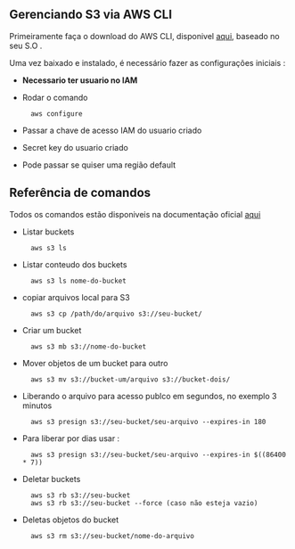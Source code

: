 ## Gerenciando S3 via AWS CLI

<p>Primeiramente faça o download do AWS CLI, disponivel <a href="https://aws.amazon.com/pt/cli/">aqui</a>, baseado no seu S.O .</p>

<p>Uma vez baixado e instalado, é necessário fazer as configurações iniciais :

- <b>Necessario ter usuario no IAM</b>

- Rodar o comando 
    
        aws configure

- Passar a chave de acesso IAM do usuario criado
- Secret key do usuario criado
- Pode passar se quiser uma região default

</p>


## Referência de comandos

<p>Todos os comandos estão disponiveis na documentação oficial <a href="https://docs.aws.amazon.com/cli/latest/">aqui </a> </p>


- Listar buckets

        aws s3 ls

- Listar conteudo dos buckets

        aws s3 ls nome-do-bucket

- copiar arquivos local para S3


        aws s3 cp /path/do/arquivo s3://seu-bucket/

- Criar um bucket

        aws s3 mb s3://nome-do-bucket

- Mover objetos de um bucket para outro

        aws s3 mv s3://bucket-um/arquivo s3://bucket-dois/

- Liberando o arquivo para acesso publco em segundos, no exemplo 3 minutos

        aws s3 presign s3://seu-bucket/seu-arquivo --expires-in 180

- Para liberar por dias  usar : 

        aws s3 presign s3://seu-bucket/seu-arquivo --expires-in $((86400 * 7))

- Deletar buckets

        aws s3 rb s3://seu-bucket
        aws s3 rb s3://seu-bucket --force (caso não esteja vazio)

- Deletas objetos do bucket

        aws s3 rm s3://seu-bucket/nome-do-arquivo